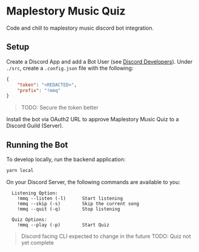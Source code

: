 # Maplestory Music Quiz

Code and chill to maplestory music discord bot integration.

## Setup

Create a Discord App and add a Bot User (see [Discord Developers](https://discord.com/developers/docs/intro)). Under `./src`, create a `.config.json` file with the following:
```json
{
    "token": "<REDACTED>",
    "prefix": "!mmq"
}
```
> TODO: Secure the token better

Install the bot via OAuth2 URL to approve Maplestory Music Quiz to a Discord Guild (Server).

## Running the Bot

To develop locally, run the backend application:
```bash
yarn local
```

On your Discord Server, the following commands are available to you:

```
  Listening Option:
    !mmq --listen (-l)      Start listening
    !mmq --skip (-s)        Skip the current song
    !mmq --quit (-q)        Stop listening

  Quiz Options:
    !mmq --play (-p)        Start Quiz
```
> Discord facing CLI expected to change in the future
> TODO: Quiz not yet complete

